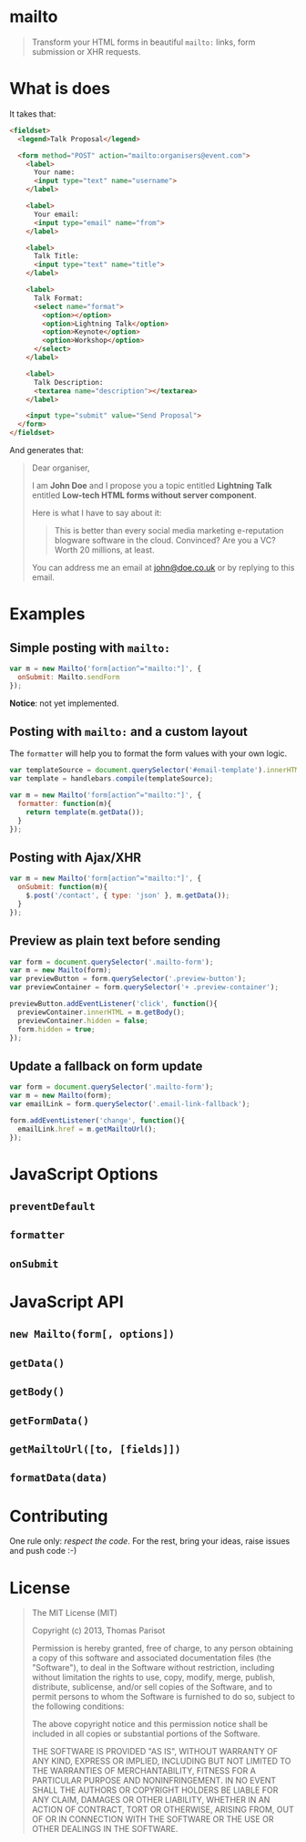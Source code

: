 # mailto

> Transform your HTML forms in beautiful `mailto:` links, form submission or XHR requests.

# What is does

It takes that:

```html
<fieldset>
  <legend>Talk Proposal</legend>

  <form method="POST" action="mailto:organisers@event.com">
    <label>
      Your name:
      <input type="text" name="username">
    </label>

    <label>
      Your email:
      <input type="email" name="from">
    </label>

    <label>
      Talk Title:
      <input type="text" name="title">
    </label>

    <label>
      Talk Format:
      <select name="format">
        <option></option>
        <option>Lightning Talk</option>
        <option>Keynote</option>
        <option>Workshop</option>
      </select>
    </label>

    <label>
      Talk Description:
      <textarea name="description"></textarea>
    </label>

    <input type="submit" value="Send Proposal">
  </form>
</fieldset>
```

And generates that:

> Dear organiser,
>
> I am **John Doe** and I propose you a topic entitled **Lightning Talk** entitled **Low-tech HTML forms without server component**.
>
> Here is what I have to say about it:
>
>> This is better than every social media marketing e-reputation blogware software in the cloud. Convinced? Are you a VC? Worth 20 millions, at least.
>
> You can address me an email at john@doe.co.uk or by replying to this email.

# Examples

## Simple posting with `mailto:`

```js
var m = new Mailto('form[action^="mailto:"]', {
  onSubmit: Mailto.sendForm
});
```
**Notice**: not yet implemented.


## Posting with `mailto:` and a custom layout

The `formatter` will help you to format the form values with your own logic.

```js
var templateSource = document.querySelector('#email-template').innerHTML;
var template = handlebars.compile(templateSource);

var m = new Mailto('form[action^="mailto:"]', {
  formatter: function(m){
    return template(m.getData());
  }
});
```

## Posting with Ajax/XHR

```js
var m = new Mailto('form[action^="mailto:"]', {
  onSubmit: function(m){
    $.post('/contact', { type: 'json' }, m.getData());
  }
});
```

## Preview as plain text before sending

```js
var form = document.querySelector('.mailto-form');
var m = new Mailto(form);
var previewButton = form.querySelector('.preview-button');
var previewContainer = form.querySelector('+ .preview-container');

previewButton.addEventListener('click', function(){
  previewContainer.innerHTML = m.getBody();
  previewContainer.hidden = false;
  form.hidden = true;
});
```

## Update a fallback on form update

```js
var form = document.querySelector('.mailto-form');
var m = new Mailto(form);
var emailLink = form.querySelector('.email-link-fallback');

form.addEventListener('change', function(){
  emailLink.href = m.getMailtoUrl();
});
```

# JavaScript Options

## `preventDefault`

## `formatter`

## `onSubmit`

# JavaScript API

## `new Mailto(form[, options])`

## `getData()`

## `getBody()`

## `getFormData()`

## `getMailtoUrl([to, [fields]])`

## `formatData(data)`

# Contributing

One rule only: *respect the code*. For the rest, bring your ideas, raise issues and push code :-)

# License

> The MIT License (MIT)
>
> Copyright (c) 2013, Thomas Parisot
>
> Permission is hereby granted, free of charge, to any person obtaining a copy of this software and associated documentation files (the "Software"), to deal in the Software without restriction, including without limitation the rights to use, copy, modify, merge, publish, distribute, sublicense, and/or sell copies of the Software, and to permit persons to whom the Software is furnished to do so, subject to the following conditions:
>
> The above copyright notice and this permission notice shall be included in all copies or substantial portions of the Software.
>
> THE SOFTWARE IS PROVIDED "AS IS", WITHOUT WARRANTY OF ANY KIND, EXPRESS OR IMPLIED, INCLUDING BUT NOT LIMITED TO THE WARRANTIES OF MERCHANTABILITY, FITNESS FOR A PARTICULAR PURPOSE AND NONINFRINGEMENT. IN NO EVENT SHALL THE AUTHORS OR COPYRIGHT HOLDERS BE LIABLE FOR ANY CLAIM, DAMAGES OR OTHER LIABILITY, WHETHER IN AN ACTION OF CONTRACT, TORT OR OTHERWISE, ARISING FROM, OUT OF OR IN CONNECTION WITH THE SOFTWARE OR THE USE OR OTHER DEALINGS IN THE SOFTWARE.

